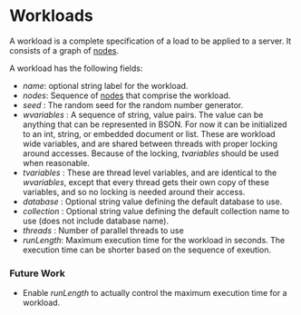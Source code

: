 Workloads
=========

A workload is a complete specification of a load to be applied to a
server. It consists of a graph of [nodes](Nodes.md).

A workload has the following fields:
* _name_: optional string label for the workload. 
* _nodes_: Sequence of [nodes](Nodes.md) that comprise the workload. 
* _seed_ : The random seed for the random number generator.
* _wvariables_ : A sequence of string, value pairs. The value can be
  anything that can be represented in BSON. For now it can be
  initialized to an int, string, or embedded document or list. These
  are workload wide variables, and are shared between threads with
  proper locking around accesses. Because of the locking, _tvariables_
  should be used when reasonable. 
* _tvariables_ : These are thread level variables, and are identical
  to the _wvariables_, except that every thread gets their own copy of
  these variables, and so no locking is needed around their access.
* _database_ : Optional string value defining the default database to
  use.
* _collection_ : Optional string value defining the default collection
  name to use (does not include database name). 
* _threads_ : Number of parallel threads to use
* _runLength_: Maximum execution time for the workload in seconds. The
  execution time can be shorter based on the sequence of exeution.

### Future Work

* Enable _runLength_ to actually control the maximum execution time
  for a workload. 
